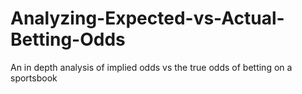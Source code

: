 # Analyzing-Expected-vs-Actual-Betting-Odds
An in depth analysis of implied odds vs the true odds of betting on a sportsbook
